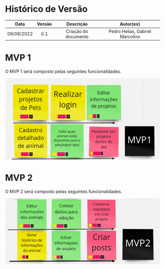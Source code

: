 # Histórico de Versão

|    Data    | Versão |      Descrição       |            Autor(es)            |
| :--------: | :----: | :------------------: | :-----------------------------: |
| 09/08/2022 |  0.1   | Criação do documento | Pedro Helias, Gabriel Marcolino |

# MVP 1

O MVP 1 será composto pelas seguintes funcionalidades.

![MVP](imagens/MVP1.png)

# MVP 2

O MVP 2 será composto pelas seguintes funcionalidades.

![MVP](imagens/MVP2.png)